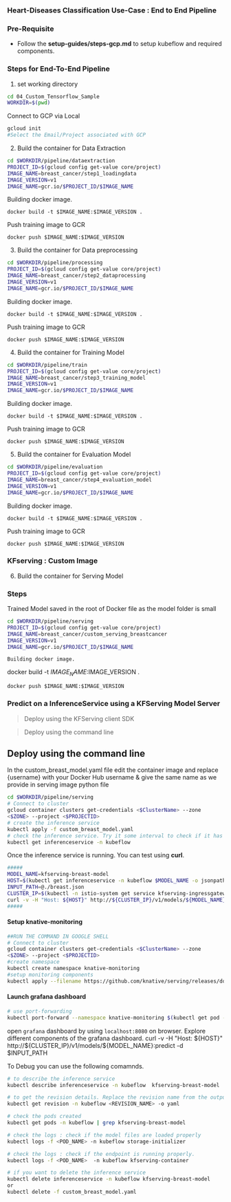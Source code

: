 ### Heart-Diseases Classification Use-Case : End to End Pipeline

### Pre-Requisite
- Follow the **setup-guides/steps-gcp.md** to setup kubeflow and required components. 

### Steps for End-To-End Pipeline


1. set working directory 
```bash
cd 04_Custom_Tensorflow_Sample 
WORKDIR=$(pwd)

```
Connect to GCP via Local
```bash
gcloud init
#Select the Email/Project associated with GCP

```

2. Build the container for Data Extraction

```bash
cd $WORKDIR/pipeline/dataextraction
PROJECT_ID=$(gcloud config get-value core/project)
IMAGE_NAME=breast_cancer/step1_loadingdata
IMAGE_VERSION=v1
IMAGE_NAME=gcr.io/$PROJECT_ID/$IMAGE_NAME
```

Building docker image. 
```
docker build -t $IMAGE_NAME:$IMAGE_VERSION .
```

Push training image to GCR
```
docker push $IMAGE_NAME:$IMAGE_VERSION
```


3. Build the container for Data preprocessing

```bash
cd $WORKDIR/pipeline/processing
PROJECT_ID=$(gcloud config get-value core/project)
IMAGE_NAME=breast_cancer/step2_dataprocessing
IMAGE_VERSION=v1
IMAGE_NAME=gcr.io/$PROJECT_ID/$IMAGE_NAME
```

Building docker image. 
```
docker build -t $IMAGE_NAME:$IMAGE_VERSION .

```
Push training image to GCR
```
docker push $IMAGE_NAME:$IMAGE_VERSION
```


4. Build the container for Training Model

```bash
cd $WORKDIR/pipeline/train
PROJECT_ID=$(gcloud config get-value core/project)
IMAGE_NAME=breast_cancer/step3_training_model
IMAGE_VERSION=v1
IMAGE_NAME=gcr.io/$PROJECT_ID/$IMAGE_NAME
```

Building docker image. 
```
docker build -t $IMAGE_NAME:$IMAGE_VERSION .
```
Push training image to GCR
```
docker push $IMAGE_NAME:$IMAGE_VERSION
```


5. Build the container for Evaluation Model

```bash
cd $WORKDIR/pipeline/evaluation 
PROJECT_ID=$(gcloud config get-value core/project)
IMAGE_NAME=breast_cancer/step4_evaluation_model
IMAGE_VERSION=v1
IMAGE_NAME=gcr.io/$PROJECT_ID/$IMAGE_NAME

```

Building docker image. 
```
docker build -t $IMAGE_NAME:$IMAGE_VERSION .
```
Push training image to GCR
```
docker push $IMAGE_NAME:$IMAGE_VERSION
```


### KFserving : Custom Image 

6. Build the container for Serving Model 


### Steps
Trained Model saved in the root of Docker file as the model folder is small

```bash
cd $WORKDIR/pipeline/serving 
PROJECT_ID=$(gcloud config get-value core/project)
IMAGE_NAME=breast_cancer/custom_serving_breastcancer
IMAGE_VERSION=v1
IMAGE_NAME=gcr.io/$PROJECT_ID/$IMAGE_NAME
```
```
Building docker image. 
```
docker build -t $IMAGE_NAME:$IMAGE_VERSION .
```
docker push $IMAGE_NAME:$IMAGE_VERSION
```


### Predict on a InferenceService using a KFServing Model Server

> Deploy using the KFServing client SDK

> Deploy using the command line


## Deploy using the command line
In the custom_breast_model.yaml file edit the container image and replace {username} with your Docker Hub username & give the same name as we provide in serving image python file

```bash
cd $WORKDIR/pipeline/serving 
# Connect to cluster
gcloud container clusters get-credentials <$ClusterName> --zone 
<$ZONE> --project <$PROJECTID>
# create the inference service
kubectl apply -f custom_breast_model.yaml
# check the inference service. Try it some interval to check if it has  been created. 
kubectl get inferenceservice -n kubeflow
```
Once the inference service is running. You can test using **curl**. 


```bash
#####
MODEL_NAME=kfserving-breast-model
HOST=$(kubectl get inferenceservice -n kubeflow $MODEL_NAME -o jsonpath='{.status.url}' | cut -d "/" -f 3)
INPUT_PATH=@./breast.json
CLUSTER_IP=$(kubectl -n istio-system get service kfserving-ingressgateway -o jsonpath='{.status.loadBalancer.ingress[0].ip}')
curl -v -H "Host: ${HOST}" http://${CLUSTER_IP}/v1/models/${MODEL_NAME}:predict -d $INPUT_PATH
#####
```


#### Setup knative-monitoring
```bash
##RUN THE COMMAND IN GOOGLE SHELL
# Connect to cluster
gcloud container clusters get-credentials <$ClusterName> --zone 
<$ZONE> --project <$PROJECTID>
#create namespace
kubectl create namespace knative-monitoring
#setup monitoring components
kubectl apply --filename https://github.com/knative/serving/releases/download/v0.17.2/monitoring-metrics-prometheus.yaml
```

#### Launch grafana dashboard

```bash
# use port-forwarding
kubectl port-forward --namespace knative-monitoring $(kubectl get pod --namespace knative-monitoring --selector="app=grafana" --output jsonpath='{.items[0].metadata.name}') 8080:3000
```

open `grafana` dashboard by using `localhost:8080` on browser. Explore different components of the grafana dashboard. 
curl -v -H "Host: ${HOST}" http://${CLUSTER_IP}/v1/models/${MODEL_NAME}:predict -d $INPUT_PATH





To Debug you can use the following comamnds. 

```bash
# to describe the inference service
kubectl describe inferenceservice -n kubeflow  kfserving-breast-model

# to get the revision details. Replace the revision name from the output of the last command. 
kubectl get revision -n kubeflow <REVISION_NAME> -o yaml

# check the pods created
kubectl get pods -n kubeflow | grep kfserving-breast-model

# check the logs : check if the model files are loaded properly
kubectl logs -f <POD_NAME> -n kubeflow storage-initializer

# check the logs : check if the endpoint is running properly.
kubectl logs -f <POD_NAME>  -n kubeflow kfserving-container

# if you want to delete the inference service 
kubectl delete inferenceservice -n kubeflow kfserving-breast-model
or
kubectl delete -f custom_breast_model.yaml
```